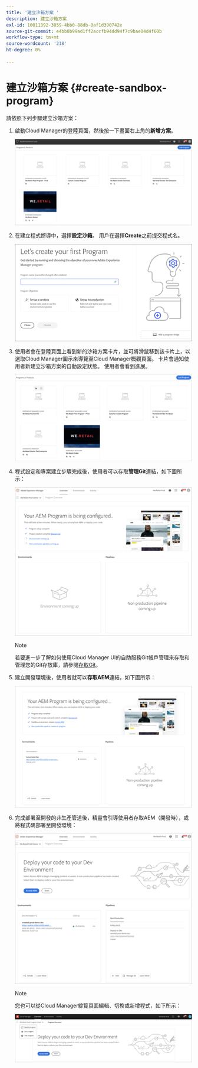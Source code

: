 ```yaml
---
title: '建立沙箱方案 '
description: 建立沙箱方案
exl-id: 10011392-3059-4bb0-88db-0af1d390742e
source-git-commit: e4bb8b99ad1ff2accfb94dd94f7c9bae04d4f60b
workflow-type: tm+mt
source-wordcount: '218'
ht-degree: 0%

---
```


# 建立沙箱方案 {#create-sandbox-program}

請依照下列步驟建立沙箱方案：

1. 啟動Cloud Manager的登陸頁面，然後按一下畫面右上角的&#x200B;**新增方案**。

   ![](assets/first_timelogin1.png)

1. 在建立程式嚮導中，選擇&#x200B;**設定沙箱**。 用戶在選擇&#x200B;**Create**&#x200B;之前提交程式名。

   ![](assets/create-sandbox.png)

1. 使用者會在登陸頁面上看到新的沙箱方案卡片，並可將滑鼠移到該卡片上，以選取Cloud Manager圖示來導覽至Cloud Manager概觀頁面。 卡片會通知使用者新建立沙箱方案的自動設定狀態。 使用者會看到進展。

   ![](assets/program-create-setupdemo2.png)

1. 程式設定和專案建立步驟完成後，使用者可以存取&#x200B;**管理Git**&#x200B;連結，如下圖所示：

   ![](assets/create-program4.png)

   >[!NOTE]
   >
   >若要進一步了解如何使用Cloud Manager UI的自助服務Git帳戶管理來存取和管理您的Git存放庫，請參閱[存取Git](/help/implementing/cloud-manager/accessing-repos.md)。


1. 建立開發環境後，使用者就可以&#x200B;**存取AEM**&#x200B;連結，如下圖所示：

   ![](assets/create-program-5.png)

1. 完成部署至開發的非生產管道後，精靈會引導使用者存取AEM（開發時），或將程式碼部署至開發環境：

   ![](assets/create-program-setup-deploy.png)

   >[!NOTE]
   >您也可以從Cloud Manager綜覽頁面編輯、切換或新增程式，如下所示：

   ![](assets/create-program-a1.png)
